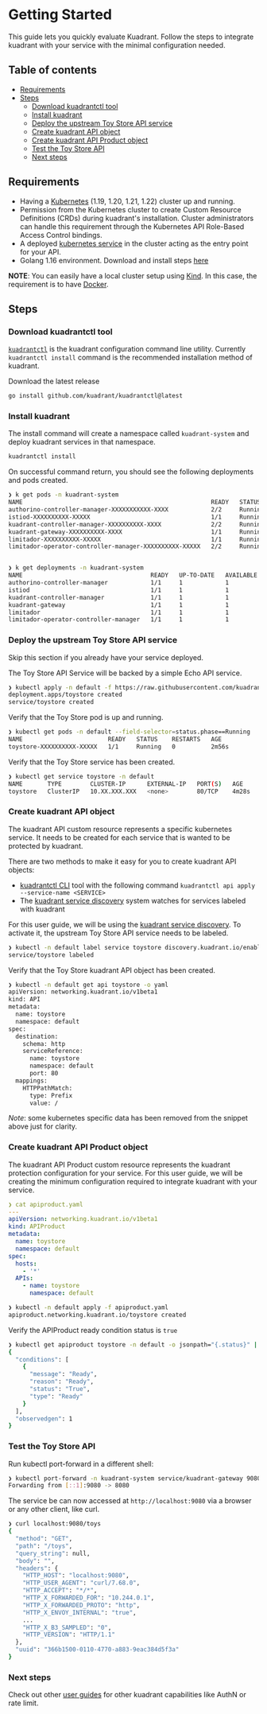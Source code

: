 # Getting Started

This guide lets you quickly evaluate Kuadrant.
Follow the steps to integrate kuadrant with your service with the minimal configuration needed.

## Table of contents

* [Requirements](#requirements)
* [Steps](#steps)
   * [Download kuadrantctl tool](#download-kuadrantctl-tool)
   * [Install kuadrant](#install-kuadrant)
   * [Deploy the upstream Toy Store API service](#deploy-the-upstream-toy-store-api-service)
   * [Create kuadrant API object](#create-kuadrant-api-object)
   * [Create kuadrant API Product object](#create-kuadrant-api-product-object)
   * [Test the Toy Store API](#test-the-toy-store-api)
   * [Next steps](#next-steps)

## Requirements

* Having a [Kubernetes](https://kubernetes.io/) (1.19, 1.20, 1.21, 1.22) cluster up and running.
* Permission from the Kubernetes cluster to create Custom Resource Definitions (CRDs) during kuadrant's installation. Cluster administrators can handle this requirement through the Kubernetes API Role-Based Access Control bindings.
* A deployed [kubernetes service](https://kubernetes.io/docs/concepts/services-networking/service/) in the cluster acting as the entry point for your API.
* Golang 1.16 environment. Download and install steps [here](https://golang.org/doc/install)

**NOTE**: You can easily have a local cluster setup using [Kind](https://kind.sigs.k8s.io/). In this case, the requirement is to have [Docker](https://docker.com/).

## Steps

### Download kuadrantctl tool

[`kuadrantctl`](https://github.com/Kuadrant/kuadrantctl) is the kuadrant configuration command line utility.
Currently `kuadrantctl install` command is the recommended installation method of kuadrant.

Download the latest release

```bash
go install github.com/kuadrant/kuadrantctl@latest
```

### Install kuadrant

The install command will create a namespace called `kuadrant-system` and deploy kuadrant services in that namespace.

```bash
kuadrantctl install
```

On successful command return, you should see the following deployments and pods created.

```bash
❯ k get pods -n kuadrant-system
NAME                                                     READY   STATUS    RESTARTS   AGE
authorino-controller-manager-XXXXXXXXXXX-XXXX            2/2     Running   0          3m6s
istiod-XXXXXXXXXX-XXXXX                                  1/1     Running   0          3m11s
kuadrant-controller-manager-XXXXXXXXXX-XXXX              2/2     Running   0          3m5s
kuadrant-gateway-XXXXXXXXXX-XXXX                         1/1     Running   0          3m5s
limitador-XXXXXXXXXX-XXXXX                               1/1     Running   0          2m13s
limitador-operator-controller-manager-XXXXXXXXXX-XXXXX   2/2     Running   0          3m6s


❯ k get deployments -n kuadrant-system
NAME                                    READY   UP-TO-DATE   AVAILABLE   AGE
authorino-controller-manager            1/1     1            1           4m51s
istiod                                  1/1     1            1           4m57s
kuadrant-controller-manager             1/1     1            1           4m50s
kuadrant-gateway                        1/1     1            1           4m51s
limitador                               1/1     1            1           3m58s
limitador-operator-controller-manager   1/1     1            1           4m51s
```

### Deploy the upstream Toy Store API service

Skip this section if you already have your service deployed.

The Toy Store API Service will be backed by a simple Echo API service.

```bash
❯ kubectl apply -n default -f https://raw.githubusercontent.com/kuadrant/kuadrant-controller/main/examples/toystore/toystore.yaml
deployment.apps/toystore created
service/toystore created
```

Verify that the Toy Store pod is up and running.

```bash
❯ kubectl get pods -n default --field-selector=status.phase==Running
NAME                        READY   STATUS    RESTARTS   AGE
toystore-XXXXXXXXXX-XXXXX   1/1     Running   0          2m56s
```

Verify that the Toy Store service has been created.

```bash
❯ kubectl get service toystore -n default
NAME       TYPE        CLUSTER-IP      EXTERNAL-IP   PORT(S)   AGE
toystore   ClusterIP   10.XX.XXX.XXX   <none>        80/TCP    4m28s
```

### Create kuadrant API object

The kuadrant API custom resource represents a specific kubernetes service.
It needs to be created for each service that is wanted to be protected by kuadrant.

There are two methods to make it easy for you to create kuadrant API objects:
* [kuadrantctl CLI](https://github.com/Kuadrant/kuadrantctl/blob/main/doc/api-apply.md) tool with the following command `kuadrantctl api apply --service-name <SERVICE>`
* The [kuadrant service discovery](service-discovery.md) system watches for services labeled with kuadrant

For this user guide, we will be using the [kuadrant service discovery](managing-apis.md#service-discovery).
To activate it, the upstream Toy Store API service needs to be labeled.

```bash
❯ kubectl -n default label service toystore discovery.kuadrant.io/enabled=true
service/toystore labeled
```

Verify that the Toy Store kuadrant API object has been created.

```bash
❯ kubectl -n default get api toystore -o yaml
apiVersion: networking.kuadrant.io/v1beta1
kind: API
metadata:
  name: toystore
  namespace: default
spec:
  destination:
    schema: http
    serviceReference:
      name: toystore
      namespace: default
      port: 80
  mappings:
    HTTPPathMatch:
      type: Prefix
      value: /
```

*Note*: some kubernetes specific data has been removed from the snippet above just for clarity.

### Create kuadrant API Product object

The kuadrant API Product custom resource represents the kuadrant protection configuration for your service.
For this user guide, we will be creating the minimum configuration required to integrate kuadrant with your service.

```yaml
❯ cat apiproduct.yaml
---
apiVersion: networking.kuadrant.io/v1beta1
kind: APIProduct
metadata:
  name: toystore
  namespace: default
spec:
  hosts:
    - '*'
  APIs:
    - name: toystore
      namespace: default
```

```bash
❯ kubectl -n default apply -f apiproduct.yaml
apiproduct.networking.kuadrant.io/toystore created
```

Verify the APIProduct ready condition status is `true`

```bash
❯ kubectl get apiproduct toystore -n default -o jsonpath="{.status}" | jq '.'
{
  "conditions": [
    {
      "message": "Ready",
      "reason": "Ready",
      "status": "True",
      "type": "Ready"
    }
  ],
  "observedgen": 1
}
```

### Test the Toy Store API

Run kubectl port-forward in a different shell:

```bash
❯ kubectl port-forward -n kuadrant-system service/kuadrant-gateway 9080:80
Forwarding from [::1]:9080 -> 8080
```

The service be can now accessed at `http://localhost:9080` via a browser or any other client, like curl.

```bash
❯ curl localhost:9080/toys
{
  "method": "GET",
  "path": "/toys",
  "query_string": null,
  "body": "",
  "headers": {
    "HTTP_HOST": "localhost:9080",
    "HTTP_USER_AGENT": "curl/7.68.0",
    "HTTP_ACCEPT": "*/*",
    "HTTP_X_FORWARDED_FOR": "10.244.0.1",
    "HTTP_X_FORWARDED_PROTO": "http",
    "HTTP_X_ENVOY_INTERNAL": "true",
    ...
    "HTTP_X_B3_SAMPLED": "0",
    "HTTP_VERSION": "HTTP/1.1"
  },
  "uuid": "366b1500-0110-4770-a883-9eac384d5f3a"
}
```

### Next steps

Check out other [user guides](/README.md#user-guides) for other kuadrant capabilities like AuthN or rate limit.
